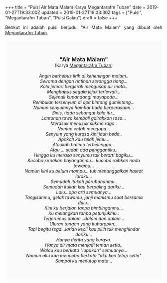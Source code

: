 +++
title = "Puisi Air Mata Malam Karya Megantarafm Tuban"
date = 2019-01-27T19:33:00Z
updated = 2019-01-27T19:33:30Z
tags = ["Puisi", "Megantarafm Tuban", "Puisi Galau"]
draft = false
+++

<div dir="ltr" style="text-align: left;" trbidi="on"><div style="text-align: justify;">Berikut ini adalah puisi berjudul "Air Mata Malam" yang dibuat oleh <a href="http://megantarafm.blogspot.com/" target="_blank">Megantarafm Tuban</a>.</div><br /><div style="background: #FAFAFA; font-size: 14px; height: auto; margin: 0 auto; padding: 50px; text-align: center; width: auto;"><span style="font-size: 18px;"><b>"Air Mata Malam"</b></span><br />(Karya <a href="https://www.sekata.web.id/tags/megantarafm-tuban" target="_blank">Megantarafm Tuban</a>)<br /><br /><i>Angin berhebus lirih di keheningan malam..<br />Seirama dengan rintihan serangga riang...<br />Kala jemari bergerak mengusap air mata..<br />Menghapus segala jejak terlewati...<br />Sejenak kupandangi mayapada...<br />Rembulan tersenyum di apit bintang gumintang...<br />Namun senyumnya hambar tiada berperasaan...<br />Sinis, tiada sehangat kala itu...<br />Lantunan tawa kembali gairahkan rasa...<br />Merasuk menusuk sukma raga..<br />Namun entah mengapa...<br />Senyum yang kurasa kini jauh beda..<br />Apakah kau telah jemu...<br />Ataukah hatimu terbelenggu...<br />Atau.... sudah ada penggantiku..<br />Hingga ku merasa senyumu tak berarti bagiku...<br />Kucoba sirnakan bayanganmu... kucoba raibkan nada tawamu...<br />Namun kini ku belum mampu... tuk menanggalkan hasrat laraku...<br />Semudah itukah perubahanmu..<br />Semudah itukah kau berpaling dariku...<br />Lalu...apa arti semuanya...<br />Tangisanmu, gelak tawamu, janji manismu saat bersama dulu..<br />Kini ku berjalan tanpa bimbinganmu...<br />Ku melangkah tanpa petunjukmu..<br />Terjerumus dalam...dalam dan dalam...<br />Uluran tangan yang kuharapkn...<br />Tapi begitu tega...larian kecil kau pilih tuk menghindar dariku...<br />Hanya derita yang kurasa.<br />Hanya air mata menjadi teman setia..<br />Walau kau berkata "lupakan" semuanya...<br />Namun aku kan mencoba berkata "aku kan tetap setia"<br />Sampai ku menutup mata...</i> </div></div>
